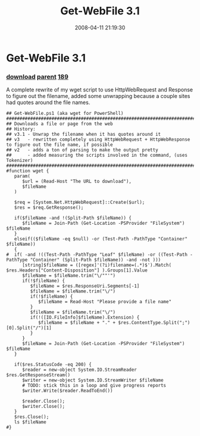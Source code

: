 ﻿---
pid:            172
parent:         169
children:       189
poster:         Joel Bennett
title:          Get-WebFile 3.1
date:           2008-04-11 21:19:30
description:    A complete rewrite of my wget script to use HttpWebRequest and Response to figure out the filename, added some unwrapping because a couple sites had quotes around the file names.
format:         posh
---

# Get-WebFile 3.1

### [download](172.ps1) [parent](169.md) [189](189.md)

A complete rewrite of my wget script to use HttpWebRequest and Response to figure out the filename, added some unwrapping because a couple sites had quotes around the file names.

```posh
## Get-WebFile.ps1 (aka wget for PowerShell)
##############################################################################################################
## Downloads a file or page from the web
## History:
## v3.1 - Unwrap the filename when it has quotes around it
## v3   - rewritten completely using HttpWebRequest + HttpWebResponse to figure out the file name, if possible
## v2   - adds a ton of parsing to make the output pretty
##      - added measuring the scripts involved in the command, (uses Tokenizer)
##############################################################################################################
#function wget {
   param( 
      $url = (Read-Host "The URL to download"),
      $fileName
   )
   
   $req = [System.Net.HttpWebRequest]::Create($url);
   $res = $req.GetResponse();

   if($fileName -and !(Split-Path $fileName)) {
      $fileName = Join-Path (Get-Location -PSProvider "FileSystem") $fileName
   } 
   elseif(($fileName -eq $null) -or (Test-Path -PathType "Container" $fileName))
   {
#  if( -and !((Test-Path -PathType "Leaf" $fileName) -or ((Test-Path -PathType "Container" (Split-Path $fileName)) -and -not )))
      [string]$fileName = ([regex]'(?i)filename=(.*)$').Match( $res.Headers["Content-Disposition"] ).Groups[1].Value
      $fileName = $fileName.trim("\/""'")
      if(!$fileName) {
         $fileName = $res.ResponseUri.Segments[-1]
         $fileName = $fileName.trim("\/")
         if(!$fileName) { 
            $fileName = Read-Host "Please provide a file name"
         }
         $fileName = $fileName.trim("\/")
         if(!([IO.FileInfo]$fileName).Extension) {
            $fileName = $fileName + "." + $res.ContentType.Split(";")[0].Split("/")[1]
         }
      }
      $fileName = Join-Path (Get-Location -PSProvider "FileSystem") $fileName
   }

   if($res.StatusCode -eq 200) {
      $reader = new-object System.IO.StreamReader $res.GetResponseStream()
      $writer = new-object System.IO.StreamWriter $fileName
      # TODO: stick this in a loop and give progress reports
      $writer.Write($reader.ReadToEnd())
      
      $reader.Close();
      $writer.Close();
   }
   $res.Close(); 
   ls $fileName
#}
```
